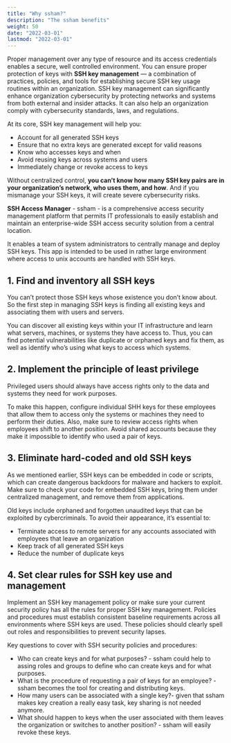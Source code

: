 ```yaml
---
title: "Why ssham?"
description: "The ssham benefits"
weight: 50
date: "2022-03-01"
lastmod: "2022-03-01"
---
```


Proper management over any type of resource and its access credentials enables a secure, well controlled environment. You can ensure proper protection of keys with **SSH key management** — a combination of practices, policies, and tools for establishing secure SSH key usage routines within an organization. SSH key management can significantly enhance organization cybersecurity by protecting networks and systems from both external and insider attacks. It can also help an organization comply with cybersecurity standards, laws, and regulations.

At its core, SSH key management will help you:

- Account for all generated SSH keys
- Ensure that no extra keys are generated except for valid reasons
- Know who accesses keys and when
- Avoid reusing keys across systems and users
- Immediately change or revoke access to keys

Without centralized control, **you can’t know how many SSH key pairs are in your organization’s network, who uses them, and how**. And if you mismanage your SSH keys, it will create severe cybersecurity risks.

**SSH Access Manager** - ssham - is a comprehensive access security management platform that permits IT professionals to easily establish and maintain an enterprise-wide SSH access security solution from a central location.

It enables a team of system administrators to centrally manage and deploy SSH keys. This app is intended to be used in rather large environment where access to unix accounts are handled with SSH keys.

## 1. Find and inventory all SSH keys

You can’t protect those SSH keys whose existence you don’t know about. So the first step in managing SSH keys is finding all existing keys and associating them with users and servers. 

You can discover all existing keys within your IT infrastructure and learn what servers, machines, or systems they have access to. Thus, you can find potential vulnerabilities like duplicate or orphaned keys and fix them, as well as identify who’s using what keys to access which systems.

## 2. Implement the principle of least privilege

Privileged users should always have access rights only to the data and systems they need for work purposes.

To make this happen, configure individual SHH keys for these employees that allow them to access only the systems or machines they need to perform their duties. Also, make sure to review access rights when employees shift to another position. Avoid shared accounts because they make it impossible to identify who used a pair of keys.

## 3. Eliminate hard-coded and old SSH keys

As we mentioned earlier, SSH keys can be embedded in code or scripts, which can create dangerous backdoors for malware and hackers to exploit. Make sure to check your code for embedded SSH keys, bring them under centralized management, and remove them from applications.

Old keys include orphaned and forgotten unaudited keys that can be exploited by cybercriminals. To avoid their appearance, it’s essential to:

- Terminate access to remote servers for any accounts associated with employees that leave an organization
- Keep track of all generated SSH keys
- Reduce the number of duplicate keys

## 4. Set clear rules for SSH key use and management

Implement an SSH key management policy or make sure your current security policy has all the rules for proper SSH key management. Policies and procedures must establish consistent baseline requirements across all environments where SSH keys are used. These policies should clearly spell out roles and responsibilities to prevent security lapses.

Key questions to cover with SSH security policies and procedures:

- Who can create keys and for what purposes? - ssham could help to assing roles and groups to define who can create keys and for what purposes.
- What is the procedure of requesting a pair of keys for an employee? - ssham becomes the tool for creating and distributing keys.
- How many users can be associated with a single key?- given that ssham makes key creation a really easy task, key sharing is not needed anymore.
- What should happen to keys when the user associated with them leaves the organization or switches to another position? - ssham will easily revoke these keys.